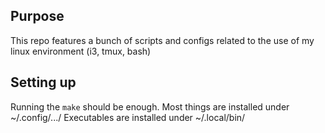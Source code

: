 ## Purpose

This repo features a bunch of scripts and configs related to
the use of my linux environment (i3, tmux, bash)

## Setting up
Running the `make` should be enough. Most things are installed under ~/.config/.../
Executables are installed under ~/.local/bin/
